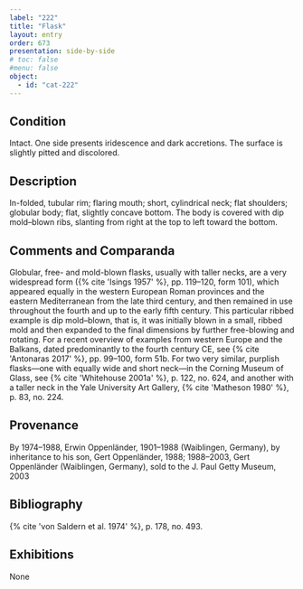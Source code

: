 ```yaml
---
label: "222"
title: "Flask"
layout: entry
order: 673
presentation: side-by-side
# toc: false
#menu: false 
object:
  - id: "cat-222"
---
```


## Condition

Intact. One side presents iridescence and dark accretions. The surface is slightly pitted and discolored.

## Description

In-folded, tubular rim; flaring mouth; short, cylindrical neck; flat shoulders; globular body; flat, slightly concave bottom. The body is covered with dip mold–blown ribs, slanting from right at the top to left toward the bottom.

## Comments and Comparanda

Globular, free- and mold-blown flasks, usually with taller necks, are a very widespread form ({% cite 'Isings 1957' %}, pp. 119–120, form 101), which appeared equally in the western European Roman provinces and the eastern Mediterranean from the late third century, and then remained in use throughout the fourth and up to the early fifth century. This particular ribbed example is dip mold–blown, that is, it was initially blown in a small, ribbed mold and then expanded to the final dimensions by further free-blowing and rotating. For a recent overview of examples from western Europe and the Balkans, dated predominantly to the fourth century CE, see {% cite 'Antonaras 2017' %}, pp. 99–100, form 51b. For two very similar, purplish flasks—one with equally wide and short neck—in the Corning Museum of Glass, see {% cite 'Whitehouse 2001a' %}, p. 122, no. 624, and another with a taller neck in the Yale University Art Gallery, {% cite 'Matheson 1980' %}, p. 83, no. 224.

## Provenance

By 1974–1988, Erwin Oppenländer, 1901–1988 (Waiblingen, Germany), by inheritance to his son, Gert Oppenländer, 1988; 1988–2003, Gert Oppenländer (Waiblingen, Germany), sold to the J. Paul Getty Museum, 2003

## Bibliography

{% cite 'von Saldern et al. 1974' %}, p. 178, no. 493.

## Exhibitions

None
